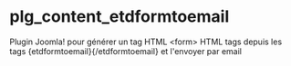 # plg_content_etdformtoemail
Plugin Joomla! pour générer un tag HTML &lt;form> HTML tags depuis les tags {etdformtoemail}{/etdformtoemail} et l'envoyer par email
